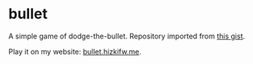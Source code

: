 # bullet

A simple game of dodge-the-bullet. Repository imported from [this gist](https://gist.github.com/HizkiFW/2662f1ed029413411124bdde137547b0).

Play it on my website: [bullet.hizkifw.me](https://bullet.hizkifw.me).
